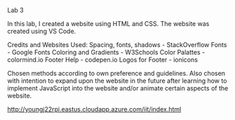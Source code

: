 Lab 3

In this lab, I created a website using HTML and CSS. The website was created using VS Code. 

Credits and Websites Used:
Spacing, fonts, shadows - StackOverflow
Fonts - Google Fonts
Coloring and Gradients - W3Schools
Color Palattes - colormind.io
Footer Help - codepen.io
Logos for Footer - ionicons


Chosen methods according to own preference and guidelines. Also chosen with intention to expand upon the website in the future after learning how to implement JavaScript into the website and/or animate certain aspects of the website. 

http://youngj22rpi.eastus.cloudapp.azure.com/iit/index.html